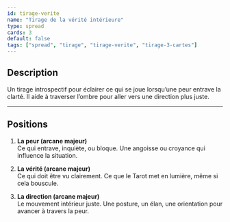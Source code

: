 ```yaml
---
id: tirage-verite
name: "Tirage de la vérité intérieure"
type: spread
cards: 3
default: false
tags: ["spread", "tirage", "tirage-verite", "tirage-3-cartes"]
---
```


## Description

Un tirage introspectif pour éclairer ce qui se joue lorsqu’une peur entrave la clarté. Il aide à traverser l’ombre pour aller vers une direction plus juste.

---

## Positions

1. **La peur (arcane majeur)**  
Ce qui entrave, inquiète, ou bloque. Une angoisse ou croyance qui influence la situation.

2. **La vérité (arcane majeur)**  
Ce qui doit être vu clairement. Ce que le Tarot met en lumière, même si cela bouscule.

3. **La direction (arcane majeur)**  
Le mouvement intérieur juste. Une posture, un élan, une orientation pour avancer à travers la peur.
